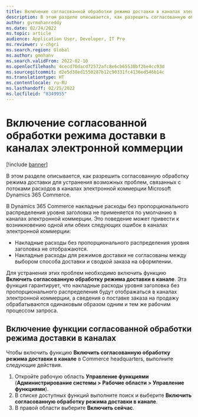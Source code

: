 ```yaml
---
title: Включение согласованной обработки режима доставки в каналах электронной коммерции
description: В этом разделе описывается, как разрешить согласованную обработку режима доставки для устранения возможных проблем, связанных с потоками расходов в каналах электронной коммерции Microsoft Dynamics 365 Commerce.
author: gvrmohanreddy
ms.date: 02/24/2022
ms.topic: article
audience: Application User, Developer, IT Pro
ms.reviewer: v-chgri
ms.search.region: Global
ms.author: gmohanv
ms.search.validFrom: 2022-02-10
ms.openlocfilehash: 4cecd70dacd72572afc8e6cb65530bf2be4cc93d
ms.sourcegitcommit: d2e5d38ed1550287b12c90331fc4136ed546b14c
ms.translationtype: HT
ms.contentlocale: ru-RU
ms.lasthandoff: 02/25/2022
ms.locfileid: "8349955"
---
```

# <a name="enable-consistent-delivery-mode-handling-in-e-commerce-channels"></a>Включение согласованной обработки режима доставки в каналах электронной коммерции 

[!include [banner](includes/banner.md)]

В этом разделе описывается, как разрешить согласованную обработку режима доставки для устранения возможных проблем, связанных с потоками расходов в каналах электронной коммерции Microsoft Dynamics 365 Commerce.

В Dynamics 365 Commerce накладные расходы без пропорционального распределения уровня заголовка не применяется по умолчанию в каналах электронной коммерции. Это поведение может привести к возникновению одной или обеих следующих ошибок в каналах электронной коммерции:

- Накладные расходы без пропорционального распределения уровня заголовка не отображаются.
- Накладные расходы для режимов доставки не согласованы между выбором способа доставки и сводкой заказа на оформлении.

Для устранения этих проблем необходимо включить функцию **Включить согласованную обработку режима доставки в канале**. Эта функция гарантирует, что накладные расходы уровня заголовка без пропорционального распределения будут отображаться в каналах электронной коммерции, а сведения о поставке заказа на продажу обрабатываются одинаковым образом одним и тем же рабочим процессом запроса.

## <a name="turn-on-the-enable-consistent-delivery-mode-handling-in-channel-feature"></a>Включение функции согласованной обработки режима доставки в каналах

Чтобы включить функцию **Включить согласованную обработку режима доставки в канале** в Commerce headquarters, выполните следующие действия.

1. Откройте рабочую область **Управление функциями** (**Администрирование системы \> Рабочие области \> Управление функциями**).
1. В списке доступных функций выполните поиск и выберите **Включить согласованную обработку режима доставки в канале**.
1. В правой области выберите **Включить сейчас**.
